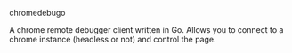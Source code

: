 chromedebugo

A chrome remote debugger client written in Go.  Allows you to connect to a
chrome instance (headless or not) and control the page.

